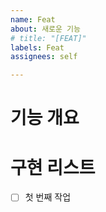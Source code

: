 ```yaml
---
name: Feat
about: 새로운 기능
# title: "[FEAT]"
labels: Feat
assignees: self

---
```


# 기능 개요

<!-- > 1줄 요약 -->

<!-- ## 세부 개요 -->

<!-- 이러이러한 기능이 이럴때 필요해서 이런 기능을 만들려고 합니다. -->
<!-- 그래서 어떤 라이브러리를 사용하지 않을까 싶습니다. -->

# 구현 리스트

- [ ] 첫 번째 작업
<!-- - [ ] 두 번째 작업 -->
<!-- - [ ] 세 번째 작업 -->
